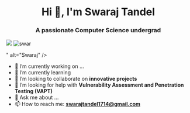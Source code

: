 <h1 align="center">Hi 👋, I'm Swaraj Tandel</h1>
<h3 align="center">A passionate Computer Science undergrad</h3>

<p align="left"> <img src="<p align="left"> <img src="https://w0.peakpx.com/wallpaper/208/752/HD-wallpaper-whatsapp-dp-cartoon.jpg" alt="swar" /> </p>" alt="Swaraj" /> </p>


- 🔭 I’m currently working on ...
- 🌱 I’m currently learning 
- 👯 I’m looking to collaborate on **innovative projects**
- 🤔 I’m looking for help with **Vulnerability Assessment and Penetration Testing (VAPT)**
- 💬 Ask me about ...
- 📫 How to reach me: **swarajtandel1714@gmail.com**

